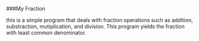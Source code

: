 ###My Fraction 

this is a simple program that deals with fraction operations such as addition, substraction, mutiplication, and division. This program yields the fraction with least common denominator. 

  
